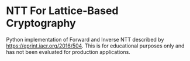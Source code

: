 # NTT For Lattice-Based Cryptography
 Python implementation of Forward and Inverse NTT described by https://eprint.iacr.org/2016/504.
 This is for educational purposes only and has not been evaluated for production applications.
